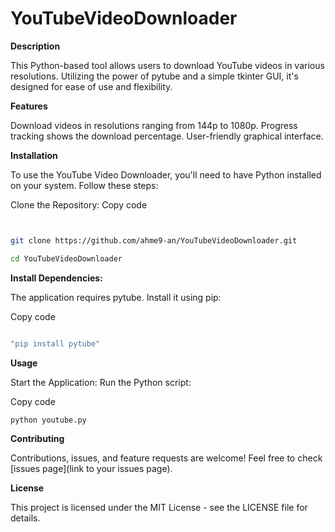 # YouTubeVideoDownloader

**Description**

This Python-based tool allows users to download YouTube videos in various resolutions. Utilizing the power of pytube and a simple tkinter GUI, it's designed for ease of use and flexibility.

**Features**

Download videos in resolutions ranging from 144p to 1080p.
Progress tracking shows the download percentage.
User-friendly graphical interface.

**Installation**

To use the YouTube Video Downloader, you'll need to have Python installed on your system. Follow these steps:

Clone the Repository:
Copy code
```bash


git clone https://github.com/ahme9-an/YouTubeVideoDownloader.git

cd YouTubeVideoDownloader
```

**Install Dependencies:**

The application requires pytube. Install it using pip:

Copy code
```bash

"pip install pytube"
```
**Usage**

Start the Application:
Run the Python script:

Copy code
```bash
python youtube.py
```

**Contributing**

Contributions, issues, and feature requests are welcome! Feel free to check [issues page](link to your issues page).

**License**

This project is licensed under the MIT License - see the LICENSE file for details.

